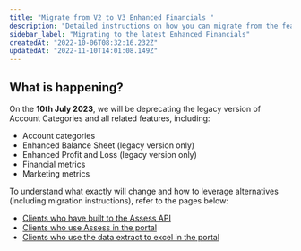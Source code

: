 ```yaml
---
title: "Migrate from V2 to V3 Enhanced Financials "
description: "Detailed instructions on how you can migrate from the features you're using today"
sidebar_label: "Migrating to the latest Enhanced Financials"
createdAt: "2022-10-06T08:32:16.232Z"
updatedAt: "2022-11-10T14:01:08.149Z"
---
```


## What is happening?
On the **10th July 2023**, we will be deprecating the legacy version of Account Categories and all related features, including:

- Account categories
- Enhanced Balance Sheet (legacy version only)
- Enhanced Profit and Loss (legacy version only)
- Financial metrics
- Marketing metrics

To understand what exactly will change and how to leverage alternatives (including migration instructions), refer to the pages below:


- [Clients who have built to the Assess API](docs/assess/guides/underwriting/migration-guides/deprecation-account-categories-api-clients)
- [Clients who use Assess in the portal](docs/assess/guides/underwriting/migration-guides/deprecation-account-categories-portal)
- [Clients who use the data extract to excel in the portal](docs/assess/guides/underwriting/migration-guides/deprecation-account-categories-v2-excel)



